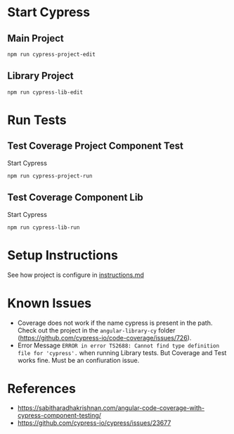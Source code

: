 # Start Cypress

## Main Project

`npm run cypress-project-edit`

## Library Project

`npm run cypress-lib-edit`

# Run Tests

## Test Coverage Project Component Test

Start Cypress

`npm run cypress-project-run`

## Test Coverage Component Lib

Start Cypress

`npm run cypress-lib-run`

# Setup Instructions

See how project is configure in [instructions.md](instructions.md) 

# Known Issues

* Coverage does not work if the name cypress is present in the path. Check out the project in the `angular-library-cy` folder (https://github.com/cypress-io/code-coverage/issues/726).
* Error Message `ERROR in error TS2688: Cannot find type definition file for 'cypress'.` when running Library tests. But Coverage and Test works fine. Must be an confiuration issue.


# References

* https://sabitharadhakrishnan.com/angular-code-coverage-with-cypress-component-testing/
* https://github.com/cypress-io/cypress/issues/23677
